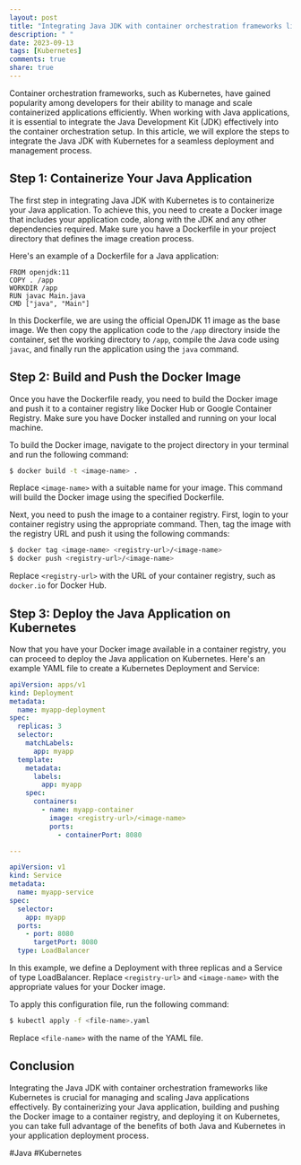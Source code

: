 ```yaml
---
layout: post
title: "Integrating Java JDK with container orchestration frameworks like Kubernetes"
description: " "
date: 2023-09-13
tags: [Kubernetes]
comments: true
share: true
---
```


Container orchestration frameworks, such as Kubernetes, have gained popularity among developers for their ability to manage and scale containerized applications efficiently. When working with Java applications, it is essential to integrate the Java Development Kit (JDK) effectively into the container orchestration setup. In this article, we will explore the steps to integrate the Java JDK with Kubernetes for a seamless deployment and management process.

## Step 1: Containerize Your Java Application

The first step in integrating Java JDK with Kubernetes is to containerize your Java application. To achieve this, you need to create a Docker image that includes your application code, along with the JDK and any other dependencies required. Make sure you have a Dockerfile in your project directory that defines the image creation process.

Here's an example of a Dockerfile for a Java application:

```docker
FROM openjdk:11
COPY . /app
WORKDIR /app
RUN javac Main.java
CMD ["java", "Main"]
```

In this Dockerfile, we are using the official OpenJDK 11 image as the base image. We then copy the application code to the `/app` directory inside the container, set the working directory to `/app`, compile the Java code using `javac`, and finally run the application using the `java` command.

## Step 2: Build and Push the Docker Image

Once you have the Dockerfile ready, you need to build the Docker image and push it to a container registry like Docker Hub or Google Container Registry. Make sure you have Docker installed and running on your local machine.

To build the Docker image, navigate to the project directory in your terminal and run the following command:

```bash
$ docker build -t <image-name> .
```

Replace `<image-name>` with a suitable name for your image. This command will build the Docker image using the specified Dockerfile.

Next, you need to push the image to a container registry. First, login to your container registry using the appropriate command. Then, tag the image with the registry URL and push it using the following commands:

```bash
$ docker tag <image-name> <registry-url>/<image-name>
$ docker push <registry-url>/<image-name>
```

Replace `<registry-url>` with the URL of your container registry, such as `docker.io` for Docker Hub.

## Step 3: Deploy the Java Application on Kubernetes

Now that you have your Docker image available in a container registry, you can proceed to deploy the Java application on Kubernetes. Here's an example YAML file to create a Kubernetes Deployment and Service:

```yaml
apiVersion: apps/v1
kind: Deployment
metadata:
  name: myapp-deployment
spec:
  replicas: 3
  selector:
    matchLabels:
      app: myapp
  template:
    metadata:
      labels:
        app: myapp
    spec:
      containers:
        - name: myapp-container
          image: <registry-url>/<image-name>
          ports:
            - containerPort: 8080

---

apiVersion: v1
kind: Service
metadata:
  name: myapp-service
spec:
  selector:
    app: myapp
  ports:
    - port: 8080
      targetPort: 8080
  type: LoadBalancer
```

In this example, we define a Deployment with three replicas and a Service of type LoadBalancer. Replace `<registry-url>` and `<image-name>` with the appropriate values for your Docker image.

To apply this configuration file, run the following command:

```bash
$ kubectl apply -f <file-name>.yaml
```

Replace `<file-name>` with the name of the YAML file.

## Conclusion

Integrating the Java JDK with container orchestration frameworks like Kubernetes is crucial for managing and scaling Java applications effectively. By containerizing your Java application, building and pushing the Docker image to a container registry, and deploying it on Kubernetes, you can take full advantage of the benefits of both Java and Kubernetes in your application deployment process.

#Java #Kubernetes